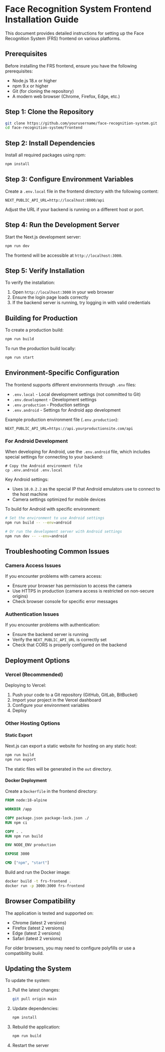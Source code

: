 # Face Recognition System Frontend Installation Guide

This document provides detailed instructions for setting up the Face Recognition System (FRS) frontend on various platforms.

## Prerequisites

Before installing the FRS frontend, ensure you have the following prerequisites:

- Node.js 18.x or higher
- npm 9.x or higher
- Git (for cloning the repository)
- A modern web browser (Chrome, Firefox, Edge, etc.)

## Step 1: Clone the Repository

```bash
git clone https://github.com/yourusername/face-recognition-system.git
cd face-recognition-system/frontend
```

## Step 2: Install Dependencies

Install all required packages using npm:

```bash
npm install
```

## Step 3: Configure Environment Variables

Create a `.env.local` file in the frontend directory with the following content:

```
NEXT_PUBLIC_API_URL=http://localhost:8000/api
```

Adjust the URL if your backend is running on a different host or port.

## Step 4: Run the Development Server

Start the Next.js development server:

```bash
npm run dev
```

The frontend will be accessible at `http://localhost:3000`.

## Step 5: Verify Installation

To verify the installation:

1. Open `http://localhost:3000` in your web browser
2. Ensure the login page loads correctly
3. If the backend server is running, try logging in with valid credentials

## Building for Production

To create a production build:

```bash
npm run build
```

To run the production build locally:

```bash
npm run start
```

## Environment-Specific Configuration

The frontend supports different environments through `.env` files:

- `.env.local` - Local development settings (not committed to Git)
- `.env.development` - Development settings
- `.env.production` - Production settings
- `.env.android` - Settings for Android app development

Example production environment file (`.env.production`):

```
NEXT_PUBLIC_API_URL=https://api.yourproductionsite.com/api
```

### For Android Development

When developing for Android, use the `.env.android` file, which includes special settings for connecting to your backend:

```
# Copy the Android environment file
cp .env.android .env.local
```

Key Android settings:
- Uses `10.0.2.2` as the special IP that Android emulators use to connect to the host machine
- Camera settings optimized for mobile devices

To build for Android with specific environment:

```bash
# Set the environment to use Android settings
npm run build -- --env=android

# Or run the development server with Android settings
npm run dev -- --env=android
```

## Troubleshooting Common Issues

### Camera Access Issues

If you encounter problems with camera access:

- Ensure your browser has permission to access the camera
- Use HTTPS in production (camera access is restricted on non-secure origins)
- Check browser console for specific error messages

### Authentication Issues

If you encounter problems with authentication:

- Ensure the backend server is running
- Verify the `NEXT_PUBLIC_API_URL` is correctly set
- Check that CORS is properly configured on the backend

## Deployment Options

### Vercel (Recommended)

Deploying to Vercel:

1. Push your code to a Git repository (GitHub, GitLab, BitBucket)
2. Import your project in the Vercel dashboard
3. Configure your environment variables
4. Deploy

### Other Hosting Options

#### Static Export

Next.js can export a static website for hosting on any static host:

```bash
npm run build
npm run export
```

The static files will be generated in the `out` directory.

#### Docker Deployment

Create a `Dockerfile` in the frontend directory:

```dockerfile
FROM node:18-alpine

WORKDIR /app

COPY package.json package-lock.json ./
RUN npm ci

COPY . .
RUN npm run build

ENV NODE_ENV production

EXPOSE 3000

CMD ["npm", "start"]
```

Build and run the Docker image:

```bash
docker build -t frs-frontend .
docker run -p 3000:3000 frs-frontend
```

## Browser Compatibility

The application is tested and supported on:

- Chrome (latest 2 versions)
- Firefox (latest 2 versions)
- Edge (latest 2 versions)
- Safari (latest 2 versions)

For older browsers, you may need to configure polyfills or use a compatibility build.

## Updating the System

To update the system:

1. Pull the latest changes:
   ```bash
   git pull origin main
   ```
   
2. Update dependencies:
   ```bash
   npm install
   ```
   
3. Rebuild the application:
   ```bash
   npm run build
   ```
   
4. Restart the server